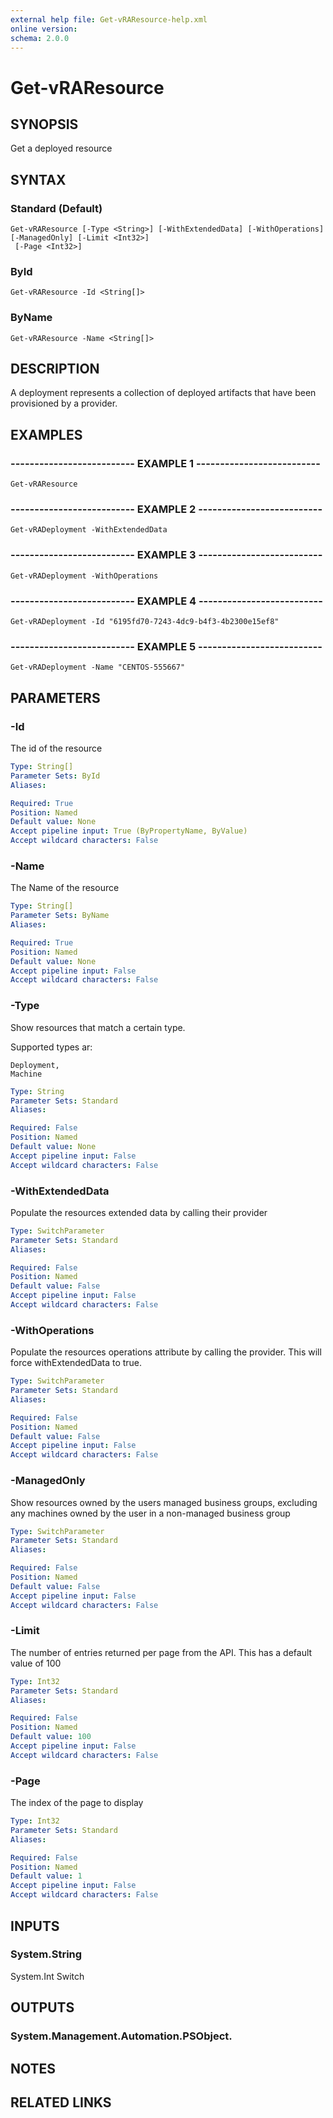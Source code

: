 ```yaml
---
external help file: Get-vRAResource-help.xml
online version: 
schema: 2.0.0
---
```


# Get-vRAResource

## SYNOPSIS
Get a deployed resource

## SYNTAX

### Standard (Default)
```
Get-vRAResource [-Type <String>] [-WithExtendedData] [-WithOperations] [-ManagedOnly] [-Limit <Int32>]
 [-Page <Int32>]
```

### ById
```
Get-vRAResource -Id <String[]>
```

### ByName
```
Get-vRAResource -Name <String[]>
```

## DESCRIPTION
A deployment represents a collection of deployed artifacts that have been provisioned by a provider.

## EXAMPLES

### -------------------------- EXAMPLE 1 --------------------------
```
Get-vRAResource
```

### -------------------------- EXAMPLE 2 --------------------------
```
Get-vRADeployment -WithExtendedData
```

### -------------------------- EXAMPLE 3 --------------------------
```
Get-vRADeployment -WithOperations
```

### -------------------------- EXAMPLE 4 --------------------------
```
Get-vRADeployment -Id "6195fd70-7243-4dc9-b4f3-4b2300e15ef8"
```

### -------------------------- EXAMPLE 5 --------------------------
```
Get-vRADeployment -Name "CENTOS-555667"
```

## PARAMETERS

### -Id
The id of the resource

```yaml
Type: String[]
Parameter Sets: ById
Aliases: 

Required: True
Position: Named
Default value: None
Accept pipeline input: True (ByPropertyName, ByValue)
Accept wildcard characters: False
```

### -Name
The Name of the resource

```yaml
Type: String[]
Parameter Sets: ByName
Aliases: 

Required: True
Position: Named
Default value: None
Accept pipeline input: False
Accept wildcard characters: False
```

### -Type
Show resources that match a certain type.

Supported types ar:

    Deployment,
    Machine

```yaml
Type: String
Parameter Sets: Standard
Aliases: 

Required: False
Position: Named
Default value: None
Accept pipeline input: False
Accept wildcard characters: False
```

### -WithExtendedData
Populate the resources extended data by calling their provider

```yaml
Type: SwitchParameter
Parameter Sets: Standard
Aliases: 

Required: False
Position: Named
Default value: False
Accept pipeline input: False
Accept wildcard characters: False
```

### -WithOperations
Populate the resources operations attribute by calling the provider.
This will force withExtendedData to true.

```yaml
Type: SwitchParameter
Parameter Sets: Standard
Aliases: 

Required: False
Position: Named
Default value: False
Accept pipeline input: False
Accept wildcard characters: False
```

### -ManagedOnly
Show resources owned by the users managed business groups, excluding any machines owned by the user in a non-managed
business group

```yaml
Type: SwitchParameter
Parameter Sets: Standard
Aliases: 

Required: False
Position: Named
Default value: False
Accept pipeline input: False
Accept wildcard characters: False
```

### -Limit
The number of entries returned per page from the API.
This has a default value of 100

```yaml
Type: Int32
Parameter Sets: Standard
Aliases: 

Required: False
Position: Named
Default value: 100
Accept pipeline input: False
Accept wildcard characters: False
```

### -Page
The index of the page to display

```yaml
Type: Int32
Parameter Sets: Standard
Aliases: 

Required: False
Position: Named
Default value: 1
Accept pipeline input: False
Accept wildcard characters: False
```

## INPUTS

### System.String
System.Int
Switch

## OUTPUTS

### System.Management.Automation.PSObject.

## NOTES

## RELATED LINKS

